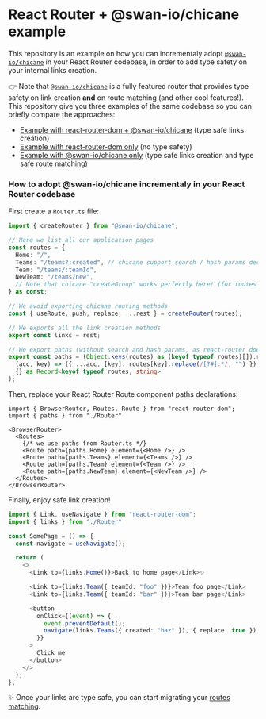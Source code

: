 # React Router + @swan-io/chicane example

This repository is an example on how you can incrementaly adopt [`@swan-io/chicane`](https://github.com/swan-io/chicane) in your React Router codebase, in order to add type safety on your internal links creation.

👉 Note that [`@swan-io/chicane`](https://github.com/swan-io/chicane) is a fully featured router that provides type safety on link creation **and** on route matching (and other cool features!). This repository give you three examples of the same codebase so you can briefly compare the approaches:

- [Example with react-router-dom + @swan-io/chicane](https://github.com/zoontek/react-router-with-chicane/tree/react-router-and-chicane/src) (type safe links creation)
- [Example with react-router-dom only](https://github.com/zoontek/react-router-with-chicane/tree/react-router-only/src) (no type safety)
- [Example with @swan-io/chicane only](https://github.com/zoontek/react-router-with-chicane/tree/chicane-only/src) (type safe links creation and type safe route matching)

### How to adopt @swan-io/chicane incrementaly in your React Router codebase

First create a `Router.ts` file:

```ts
import { createRouter } from "@swan-io/chicane";

// Here we list all our application pages
const routes = {
  Home: "/",
  Teams: "/teams?:created", // chicane support search / hash params declaration
  Team: "/teams/:teamId",
  NewTeam: "/teams/new",
  // Note that chicane "createGroup" works perfectly here! (for routes nesting)
} as const;

// We avoid exporting chicane routing methods
const { useRoute, push, replace, ...rest } = createRouter(routes);

// We exports all the link creation methods
export const links = rest;

// We export paths (without search and hash params, as react-router doesn't support them)
export const paths = (Object.keys(routes) as (keyof typeof routes)[]).reduce(
  (acc, key) => ({ ...acc, [key]: routes[key].replace(/[?#].*/, "") }),
  {} as Record<keyof typeof routes, string>
);
```

Then, replace your React Router Route component paths declarations:

```tsx
import { BrowserRouter, Routes, Route } from "react-router-dom";
import { paths } from "./Router"

<BrowserRouter>
  <Routes>
    {/* we use paths from Router.ts */}
    <Route path={paths.Home} element={<Home />} />
    <Route path={paths.Teams} element={<Teams />} />
    <Route path={paths.Team} element={<Team />} />
    <Route path={paths.NewTeam} element={<NewTeam />} />
  </Routes>
</BrowserRouter>
```

Finally, enjoy safe link creation!

```ts
import { Link, useNavigate } from "react-router-dom";
import { links } from "./Router"

const SomePage = () => {
  const navigate = useNavigate();

  return (
    <>
      <Link to={links.Home()}>Back to home page</Link>✨

      <Link to={links.Team({ teamId: "foo" })}>Team foo page</Link>
      <Link to={links.Team({ teamId: "bar" })}>Team bar page</Link>

      <button
        onClick={(event) => {
          event.preventDefault();
          navigate(links.Teams({ created: "baz" }), { replace: true });
        }}
      >
        Click me
      </button>
    </>
  );
};
```

✨ Once your links are type safe, you can start migrating your [routes matching](https://swan-io.github.io/chicane/matching-some-routes).
